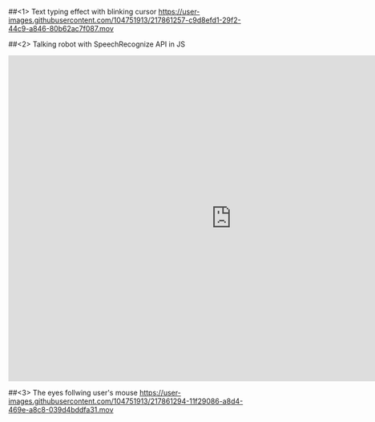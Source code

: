 ##<1> Text typing effect with blinking cursor
https://user-images.githubusercontent.com/104751913/217861257-c9d8efd1-29f2-44c9-a846-80b62ac7f087.mov

##<2> Talking robot with SpeechRecognize API in JS
<iframe width="889" height="650" src="https://www.youtube.com/embed/NfpCibCbT0Q" title="talking robot with javascript" frameborder="0" allow="accelerometer; autoplay; clipboard-write; encrypted-media; gyroscope; picture-in-picture; web-share" allowfullscreen></iframe>

##<3> The eyes follwing user's mouse
https://user-images.githubusercontent.com/104751913/217861294-11f29086-a8d4-469e-a8c8-039d4bddfa31.mov


